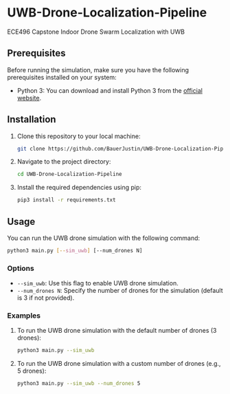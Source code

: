 # UWB-Drone-Localization-Pipeline
ECE496 Capstone Indoor Drone Swarm Localization with UWB

## Prerequisites

Before running the simulation, make sure you have the following prerequisites installed on your system:

- Python 3: You can download and install Python 3 from the [official website](https://www.python.org/downloads/).

## Installation

1. Clone this repository to your local machine:

   ```bash
   git clone https://github.com/BauerJustin/UWB-Drone-Localization-Pipeline.git
   ```

2. Navigate to the project directory:

   ```bash
   cd UWB-Drone-Localization-Pipeline
   ```

3. Install the required dependencies using pip:

   ```bash
   pip3 install -r requirements.txt
   ```

## Usage

You can run the UWB drone simulation with the following command:

```bash
python3 main.py [--sim_uwb] [--num_drones N]
```

### Options

- `--sim_uwb`: Use this flag to enable UWB drone simulation.
- `--num_drones N`: Specify the number of drones for the simulation (default is 3 if not provided).

### Examples

1. To run the UWB drone simulation with the default number of drones (3 drones):

   ```bash
   python3 main.py --sim_uwb
   ```

2. To run the UWB drone simulation with a custom number of drones (e.g., 5 drones):

   ```bash
   python3 main.py --sim_uwb --num_drones 5
   ```